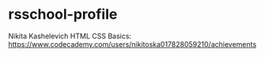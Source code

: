 # rsschool-profile

Nikita Kashelevich
HTML CSS Basics: https://www.codecademy.com/users/nikitoska017828059210/achievements
